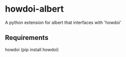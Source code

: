 # howdoi-albert
A python extension for albert that interfaces with 'howdoi'

## Requirements

howdoi (pip install howdoi)
